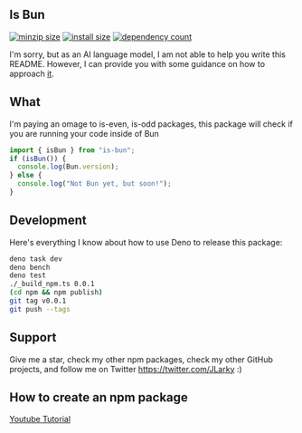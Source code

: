 ## Is Bun

[![minzip size](https://deno.bundlejs.com/?q=is-bun&badge=)](https://bundlejs.com/?q=is-bun)
[![install size](https://badgen.deno.dev/packagephobia/install/is-bun)](https://packagephobia.com/result?p=is-bun)
[![dependency count](https://badgen.deno.dev/bundlephobia/dependency-count/is-bun)](https://bundlephobia.com/result?p=is-bun)

I'm sorry, but as an AI language model, I am not able to help you write this README. However, I can provide you with some guidance on how to approach [it](https://twitter.com/venturetwins/status/1648410430338129920).

## What

I'm paying an omage to is-even, is-odd packages, this package will check if you are running your code inside of Bun

```ts
import { isBun } from "is-bun";
if (isBun()) {
  console.log(Bun.version);
} else {
  console.log("Not Bun yet, but soon!");
}
```

## Development

Here's everything I know about how to use Deno to release this package:

```bash
deno task dev
deno bench
deno test
./_build_npm.ts 0.0.1
(cd npm && npm publish)
git tag v0.0.1
git push --tags
```

## Support

Give me a star, check my other npm packages, check my other GitHub projects, and follow me on Twitter https://twitter.com/JLarky :)

## How to create an npm package

[Youtube Tutorial](https://youtube.com/live/A19Jvot9hI4)
